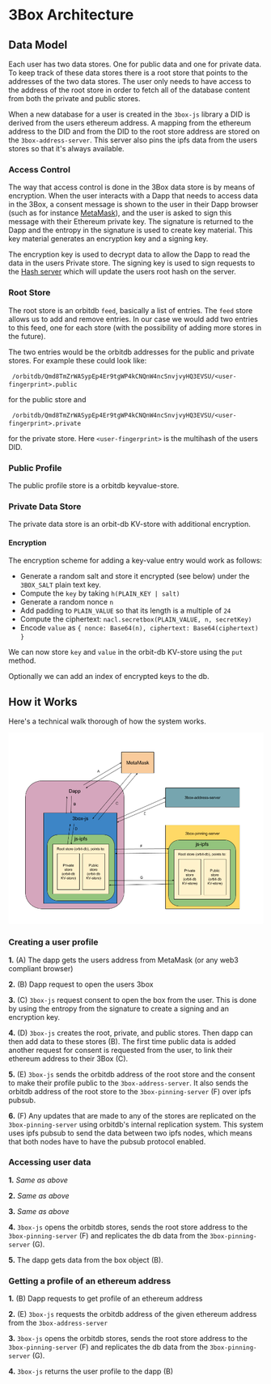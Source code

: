 # 3Box Architecture
## Data Model
Each user has two data stores. One for public data and one for private data. To keep track of these data stores there is a root store that points to the addresses of the two data stores. The user only needs to have access to the address of the root store in order to fetch all of the database content from both the private and public stores.

When a new database for a user is created in the `3box-js` library a DID is derived from the users ethereum address. A mapping from the ethereum address to the DID and from the DID to the root store address are stored on the `3box-address-server`. This server also pins the ipfs data from the users stores so that it's always available.

### Access Control

The way that access control is done in the 3Box data store is by means of encryption. When the user interacts with a Dapp that needs to access data in the 3Box, a consent message is shown to the user in their Dapp browser (such as for instance [MetaMask](https://metamask.io)), and the user is asked to sign this message with their Ethereum private key. The signature is returned to the Dapp and the entropy in the signature is used to create key material. This key material generates an encryption key and a signing key.

The encryption key is used to decrypt data to allow the Dapp to read the data in the users Private store. The signing key is used to sign requests to the [Hash server](https://github.com/uport-project/3box-hash-server) which will update the users root hash on the server.

### Root Store
The root store is an orbitdb `feed`, basically a list of entries. The `feed` store allows us to add and remove entries. In our case we would add two entries to this feed, one for each store (with the possibility of adding more stores in the future).

The two entries would be the orbitdb addresses for the public and private stores. For example these could look like:
```
 /orbitdb/Qmd8TmZrWASypEp4Er9tgWP4kCNQnW4ncSnvjvyHQ3EVSU/<user-fingerprint>.public
```
for the public store and
```
 /orbitdb/Qmd8TmZrWASypEp4Er9tgWP4kCNQnW4ncSnvjvyHQ3EVSU/<user-fingerprint>.private
```
for the private store. Here `<user-fingerprint>` is the multihash of the users DID.


### Public Profile
The public profile store is a orbitdb keyvalue-store.

### Private Data Store
The private data store is an orbit-db KV-store with additional encryption.

#### Encryption
The encryption scheme for adding a key-value entry would work as follows:

* Generate a random salt and store it encrypted (see below) under the `3BOX_SALT` plain text key.
* Compute the `key` by taking `h(PLAIN_KEY | salt)`
* Generate a random nonce `n`
* Add padding to `PLAIN_VALUE` so that its length is a multiple of `24`
* Compute the ciphertext: `nacl.secretbox(PLAIN_VALUE, n, secretKey)`
* Encode `value` as `{ nonce: Base64(n), ciphertext: Base64(ciphertext) }`

We can now store `key` and `value` in the orbit-db KV-store using the `put` method.

Optionally we can add an index of encrypted keys to the db.

## How it Works
Here's a technical walk thorough of how the system works.

![3Box Architecture Diagram](./3box_architecture_diagram.png)

### Creating a user profile

**1.** (A) The dapp gets the users address from MetaMask (or any web3 compliant browser)

**2.** (B) Dapp request to open the users 3box

**3.** (C) `3box-js` request consent to open the box from the user. This is done by using the entropy from the signature to create a signing and an encryption key.

**4.** (D) `3box-js` creates the root, private, and public stores. Then dapp can then add data to these stores (B). The first time public data is added another request for consent is requested from the user, to link their ethereum address to their 3Box (C).

**5.** (E) `3box-js` sends the orbitdb address of the root store and the consent to make their profile public to the `3box-address-server`. It also sends the orbitdb address of the root store to the `3box-pinning-server` (F) over ipfs pubsub.

**6.** (F) Any updates that are made to any of the stores are replicated on the `3box-pinning-server` using orbitdb's internal replication system. This system uses ipfs pubsub to send the data between two ipfs nodes, which means that both nodes have to have the pubsub protocol enabled.


### Accessing user data

**1.** *Same as above*

**2.** *Same as above*

**3.** *Same as above*

**4.** `3box-js` opens the orbitdb stores, sends the root store address to the `3box-pinning-server` (F) and replicates the db data from the `3box-pinning-server` (G).

**5.** The dapp gets data from the box object (B).


### Getting a profile of an ethereum address

**1.** (B) Dapp requests to get profile of an ethereum address

**2.** (E) `3box-js` requests the orbitdb address of the given ethereum address from the `3box-address-server`

**3.** `3box-js` opens the orbitdb stores, sends the root store address to the `3box-pinning-server` (F) and replicates the db data from the `3box-pinning-server` (G).

**4.** `3box-js` returns the user profile to the dapp (B)
